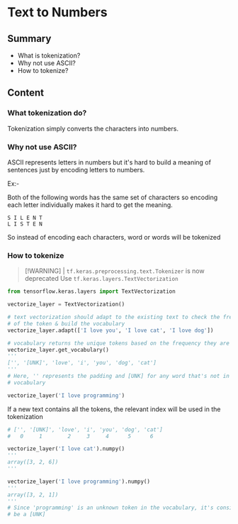 # Text to Numbers

## Summary

- What is tokenization?
- Why not use ASCII?
- How to tokenize?

## Content

### What tokenization do?

Tokenization simply converts the characters into numbers.

### Why not use ASCII?

ASCII represents letters in numbers but it's hard to build a meaning of
sentences just by encoding letters to numbers.

Ex:-

Both of the following words has the same set of characters so encoding each
letter individually makes it hard to get the meaning.

```text
S I L E N T
L I S T E N
```

So instead of encoding each characters, word or words will be tokenized

### How to tokenize

> [!WARNING] |
> `tf.keras.preprocessing.text.Tokenizer` is now deprecated
> Use `tf.keras.layers.TextVectorization`

```python
from tensorflow.keras.layers import TextVectorization

vectorize_layer = TextVectorization()

# text vectorization should adapt to the existing text to check the frequency
# of the token & build the vocabulary
vectorize_layer.adapt(['I love you', 'I love cat', 'I love dog'])

# vocabulary returns the unique tokens based on the frequency they are used
vectorize_layer.get_vocabulary()
'''
['', '[UNK]', 'love', 'i', 'you', 'dog', 'cat']
'''
# Here, '' represents the padding and [UNK] for any word that's not in the
# vocabulary

vectorize_layer('I love programming')
```

If a new text contains all the tokens, the relevant index will be used in the
tokenization

```python
# ['', '[UNK]', 'love', 'i', 'you', 'dog', 'cat']
#   0     1        2     3     4      5      6

vectorize_layer('I love cat').numpy()
'''
array([3, 2, 6])
'''

vectorize_layer('I love programming').numpy()
'''
array([3, 2, 1])
'''
# Since 'programming' is an unknown token in the vocabulary, it's considered to
# be a [UNK]
```
